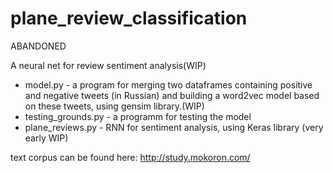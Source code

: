 # plane_review_classification
ABANDONED

A neural net for review sentiment analysis(WIP)

- model.py - a program for merging two dataframes containing positive and negative tweets (in Russian) and building a word2vec model based on these tweets, using gensim library.(WIP)
- testing_grounds.py - a programm for testing the model
- plane_reviews.py - RNN for sentiment analysis, using Keras library (very early WIP)

text corpus can be found here: 
http://study.mokoron.com/
